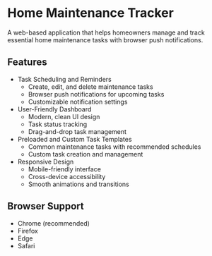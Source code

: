 # Home Maintenance Tracker

A web-based application that helps homeowners manage and track essential home maintenance tasks with browser push notifications.

## Features

- Task Scheduling and Reminders
  - Create, edit, and delete maintenance tasks
  - Browser push notifications for upcoming tasks
  - Customizable notification settings
- User-Friendly Dashboard
  - Modern, clean UI design
  - Task status tracking
  - Drag-and-drop task management
- Preloaded and Custom Task Templates
  - Common maintenance tasks with recommended schedules
  - Custom task creation and management
- Responsive Design
  - Mobile-friendly interface
  - Cross-device accessibility
  - Smooth animations and transitions


## Browser Support

- Chrome (recommended)
- Firefox
- Edge
- Safari

